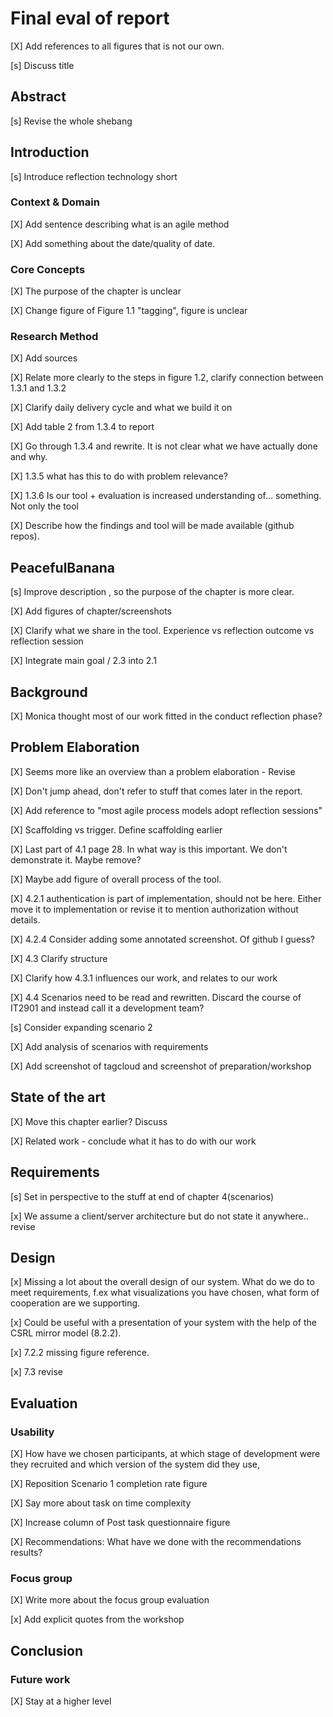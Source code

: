 # Final eval of report
[X] Add references to all figures that is not our own. 

[s] Discuss title

## Abstract
[s] Revise the whole shebang

## Introduction
[s] Introduce reflection technology short

### Context & Domain
[X] Add sentence describing what is an agile method

[X] Add something about the date/quality of date.

### Core Concepts
[X] The purpose of the chapter is unclear

[X] Change figure of Figure 1.1 "tagging", figure is unclear

### Research Method
[X] Add sources

[X] Relate more clearly to the steps in figure 1.2, clarify connection between 1.3.1 and 1.3.2

[X] Clarify daily delivery cycle and what we build it on

[X] Add table 2 from 1.3.4 to report

[X] Go through 1.3.4 and rewrite. It is not clear what we have actually done and why. 

[X] 1.3.5 what has this to do with problem relevance? 

[X] 1.3.6 Is our tool + evaluation is increased understanding of... something. Not only the tool

[X] Describe how the findings and tool will be made available (github repos).

## PeacefulBanana
[s] Improve description , so the purpose of the chapter is more clear. 

[X] Add figures of chapter/screenshots

[X] Clarify what we share in the tool. Experience vs reflection outcome vs reflection session

[X] Integrate main goal / 2.3 into 2.1 

## Background
[X] Monica thought most of our work fitted in the conduct reflection phase?

## Problem Elaboration
[X] Seems more like an overview than a problem elaboration - Revise

[X] Don't jump ahead, don't refer to stuff that comes later in the report. 

[X] Add reference to "most agile process models adopt reflection sessions"

[X] Scaffolding vs trigger. Define scaffolding earlier

[X] Last part of 4.1 page 28. In what way is this important. We don't demonstrate it. Maybe remove?

[X] Maybe add figure of overall process of the tool.

[X] 4.2.1 authentication is part of implementation, should not be here. Either move it to implementation or revise it to mention authorization without details. 

[X] 4.2.4 Consider adding some annotated screenshot. Of github I guess?

[X] 4.3 Clarify structure

[X] Clarify how 4.3.1 influences our work, and relates to our work 

[X] 4.4 Scenarios need to be read and rewritten. Discard the course of IT2901 and instead call it a development team?

[s] Consider expanding scenario 2

[X] Add analysis of scenarios with requirements

[X] Add screenshot of tagcloud and screenshot of preparation/workshop

## State of the art
[X] Move this chapter earlier? Discuss

[X] Related work - conclude what it has to do with our work

## Requirements
[s] Set in perspective to the stuff at end of chapter 4(scenarios)

[x] We assume a client/server architecture but do not state it anywhere.. revise

## Design
[x] Missing a lot about the overall design of our system. What do we do to meet requirements, f.ex what visualizations you have chosen, what form of cooperation are we supporting. 

[x] Could be useful with a presentation of your system with the help of the CSRL mirror model (8.2.2).

[x] 7.2.2 missing figure reference. 

[x] 7.3 revise

## Evaluation
### Usability
[X] How have we chosen participants, at which stage of development were they recruited and which version of the system did they use,

[X] Reposition Scenario 1 completion rate figure

[X] Say more about task on time complexity

[X] Increase column of Post task questionnaire figure

[X] Recommendations: What have we done with the recommendations results?

### Focus group
[X] Write more about the focus group evaluation

[x] Add explicit quotes from the workshop

## Conclusion
### Future work
[X] Stay at a higher level
